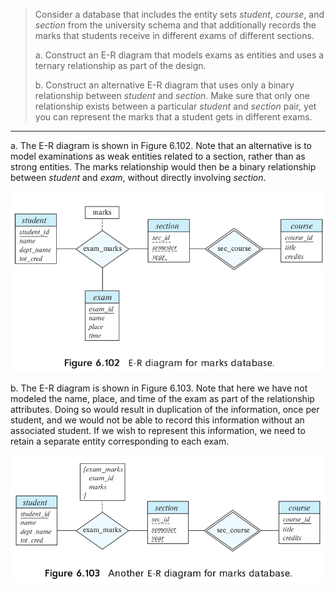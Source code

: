> Consider a database that includes the entity sets
> _student_, _course_, and _section_ from the 
> university schema and that additionally records
> the marks that students receive in different 
> exams of different sections. 
> 
> a. Construct an E-R diagram that models exams
> as entities and uses a ternary relationship
> as part of the design.
> 
> b. Construct an alternative E-R diagram that uses
> only a binary relationship between _student_ and 
> _section_. Make sure that only one relationship 
> exists between a particular _student_ and _section_
> pair, yet you can represent the marks that a student
> gets in different exams. 

--------------------------------

a. The E-R diagram is shown in Figure 6.102. Note that
an alternative is to model examinations as weak 
entities related to a section, rather than as strong
entities. The marks relationship would then be a 
binary relationship between _student_ and _exam_,
without directly involving _section_.

<img src="Figure_6.102.png"/>

b. The E-R diagram is shown in Figure 6.103. Note 
that here we have not modeled the name, place, and 
time of the exam as part of the relationship 
attributes. Doing so would result in duplication of 
the information, once per student, and we would 
not be able to record this information without
an associated student. If we wish to represent this
information, we need to retain a separate entity
corresponding to each exam.

<img src="Figure_6.103.png"/>
